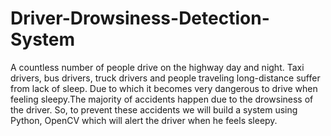 # Driver-Drowsiness-Detection-System
A countless number of people drive on the highway day and night. Taxi drivers, bus drivers, truck drivers and people traveling long-distance suffer from lack of sleep. Due to which it becomes very dangerous to drive when feeling sleepy.The majority of accidents happen due to the drowsiness of the driver. So, to prevent these accidents we will build a system using Python, OpenCV which will alert the driver when he feels sleepy.
